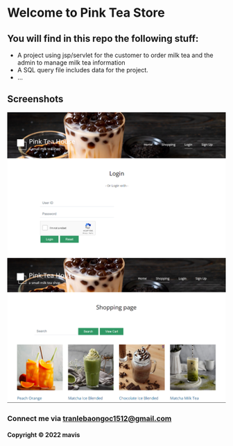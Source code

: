 # Welcome to Pink Tea Store
## You will find in this repo the following stuff:
* A project using jsp/servlet for the customer to order milk tea and the admin to manage milk tea information
* A SQL query file includes data for the project.
* ...

## Screenshots
![Login page](https://github.com/tranlebaongoc1512/PinkTeaManagement/blob/508a8a57202929620887281da6d2b0445281ddb9/screenshot/login.png)
![Shopping page](https://github.com/tranlebaongoc1512/PinkTeaManagement/blob/250151d0c4f5eca046e46caf7846069e0a4c2d9c/screenshot/shopping.png)

### Connect me via tranlebaongoc1512@gmail.com
#### Copyright &#169; 2022 mavis